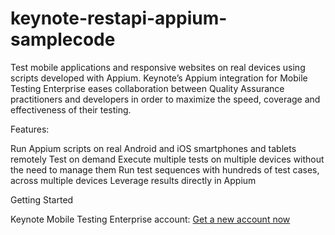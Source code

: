 # keynote-restapi-appium-samplecode

Test mobile applications and responsive websites on real devices using scripts developed with Appium. Keynote’s Appium integration for Mobile Testing Enterprise eases collaboration between Quality Assurance practitioners and developers in order to maximize the speed, coverage and effectiveness of their testing.

Features:

Run Appium scripts on real Android and iOS smartphones and tablets remotely
Test on demand
Execute multiple tests on multiple devices without the need to manage them
Run test sequences with hundreds of test cases, across multiple devices
Leverage results directly in Appium

Getting Started

Keynote Mobile Testing Enterprise account:
<a href="http://www.keynote.com/forms/get-started?int=appium-integration">Get a new account now</a>

